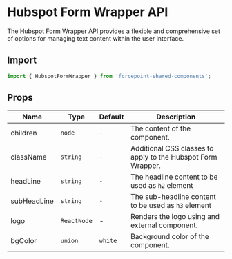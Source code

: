 # Hubspot Form Wrapper API

The Hubspot Form Wrapper API provides a flexible and comprehensive set of options for managing text content within the user interface.

## Import

```jsx
import { HubspotFormWrapper } from 'forcepoint-shared-components';
```

## Props

| Name | Type | Default | Description |
|---|---|---|---|
| children | `node` | `-` | The content of the component. |
| className | `string` | `-` | Additional CSS classes to apply to the Hubspot Form Wrapper. |
| headLine | `string` | `-` | The headline content to be used as `h2` element |
| subHeadLine | `string` | `-` | The sub-headline content to be used as `h3` element |
| logo | `ReactNode` | - | Renders the logo using and external component. |
| bgColor | `union` | `white` | Background color of the component. |
